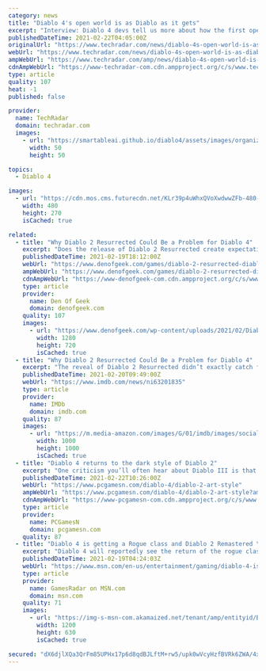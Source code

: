 ```yaml
---
category: news
title: "Diablo 4's open world is as Diablo as it gets"
excerpt: "Interview: Diablo 4 devs tell us more about how the first open-world game in the series will work. Diablo 4’s Rogue class unveiled with its very own trailer during BlizzCon 2021 Diablo Immortal ..."
publishedDateTime: 2021-02-22T04:05:00Z
originalUrl: "https://www.techradar.com/news/diablo-4s-open-world-is-as-diablo-as-it-gets"
webUrl: "https://www.techradar.com/news/diablo-4s-open-world-is-as-diablo-as-it-gets"
ampWebUrl: "https://www.techradar.com/amp/news/diablo-4s-open-world-is-as-diablo-as-it-gets"
cdnAmpWebUrl: "https://www-techradar-com.cdn.ampproject.org/c/s/www.techradar.com/amp/news/diablo-4s-open-world-is-as-diablo-as-it-gets"
type: article
quality: 107
heat: -1
published: false

provider:
  name: TechRadar
  domain: techradar.com
  images:
    - url: "https://smartableai.github.io/diablo4/assets/images/organizations/techradar.com-50x50.jpg"
      width: 50
      height: 50

topics:
  - Diablo 4

images:
  - url: "https://cdn.mos.cms.futurecdn.net/KLr39p4uWhxQVoXwdwwZFb-480-80.jpg"
    width: 480
    height: 270
    isCached: true

related:
  - title: "Why Diablo 2 Resurrected Could Be a Problem for Diablo 4"
    excerpt: "Does the release of Diablo 2 Resurrected create expectations that Diablo 4 isn't ready to meet? The reveal of Diablo 2 Resurrected didn’t exactly catch fans by surprise (the project has been rumored ..."
    publishedDateTime: 2021-02-19T18:12:00Z
    webUrl: "https://www.denofgeek.com/games/diablo-2-resurrected-diablo-4-comparisons/"
    ampWebUrl: "https://www.denofgeek.com/games/diablo-2-resurrected-diablo-4-comparisons/?amp"
    cdnAmpWebUrl: "https://www-denofgeek-com.cdn.ampproject.org/c/s/www.denofgeek.com/games/diablo-2-resurrected-diablo-4-comparisons/?amp"
    type: article
    provider:
      name: Den Of Geek
      domain: denofgeek.com
    quality: 107
    images:
      - url: "https://www.denofgeek.com/wp-content/uploads/2021/02/Diablo-2-resurrected.jpg?fit=1280%2C720"
        width: 1280
        height: 720
        isCached: true
  - title: "Why Diablo 2 Resurrected Could Be a Problem for Diablo 4"
    excerpt: "The reveal of Diablo 2 Resurrected didn’t exactly catch fans by surprise (the project has been rumored to be in development for a while and was leaked ahead of the announcement), but there’s something ..."
    publishedDateTime: 2021-02-20T09:49:00Z
    webUrl: "https://www.imdb.com/news/ni63201835"
    type: article
    provider:
      name: IMDb
      domain: imdb.com
    quality: 87
    images:
      - url: "https://m.media-amazon.com/images/G/01/imdb/images/social/imdb_logo._CB410901634_.png"
        width: 1000
        height: 1000
        isCached: true
  - title: "Diablo 4 returns to the dark style of Diablo 2"
    excerpt: "One criticism you’ll often hear about Diablo III is that its visual style, which included 3D models for the first time and a new infusion of colour into what had previously been a technologically ..."
    publishedDateTime: 2021-02-22T10:26:00Z
    webUrl: "https://www.pcgamesn.com/diablo-4/diablo-2-art-style"
    ampWebUrl: "https://www.pcgamesn.com/diablo-4/diablo-2-art-style?amp"
    cdnAmpWebUrl: "https://www-pcgamesn-com.cdn.ampproject.org/c/s/www.pcgamesn.com/diablo-4/diablo-2-art-style?amp"
    type: article
    provider:
      name: PCGamesN
      domain: pcgamesn.com
    quality: 87
  - title: "Diablo 4 is getting a Rogue class and Diablo 2 Remastered \"should come this year,\" according to leaker"
    excerpt: "Diablo 4 will reportedly see the return of the rogue class and an increased level of character customization.According to a post on Reddit from credible leaker PracticalBrush12, Diablo 4 will feature ..."
    publishedDateTime: 2021-02-19T04:24:03Z
    webUrl: "https://www.msn.com/en-us/entertainment/gaming/diablo-4-is-getting-a-rogue-class-and-diablo-2-remastered-should-come-this-year-according-to-leaker/ar-BB1dPu79"
    type: article
    provider:
      name: GamesRadar on MSN.com
      domain: msn.com
    quality: 71
    images:
      - url: "https://img-s-msn-com.akamaized.net/tenant/amp/entityid/BB10uQOA.img?h=630&w=1200&m=6&q=60&o=t&l=f&f=jpg"
        width: 1200
        height: 630
        isCached: true

secured: "dX6djlXQa3QrFm85UPHx17p6d8qdBJLftM+rw5/upk0wVcyHzfBVRk6ZWA/4xxuqqfqwuNp6dIj7p+UQ0lyfaXtjv6m5OUV5QZGW8ilj37R2amV4IwuCTzZpPs0FPFWj+P57iZqUtxBQ4J8SGisS3OkRr39beK6dbNRAtE8jlugnyJshDwq2G/mOZxQz6pa0u6i1Wow/APVRiJ6jtK7Mp47BnqFhnuwgwIW8Bw/T1ro3lZAbu53FDeHQslPP4iL8ymaKxr6VkBV4OJ6SoBJpX6pMITk9u/30cHdArnOMtGGQikokaxJhOIJT/an/7xS5tm7sNbbKqvBqMSGe/ENfY+xToQHfgJJmku6UJFavOTo=;79nNWepJetcXsSdwADAgwg=="
---
```


